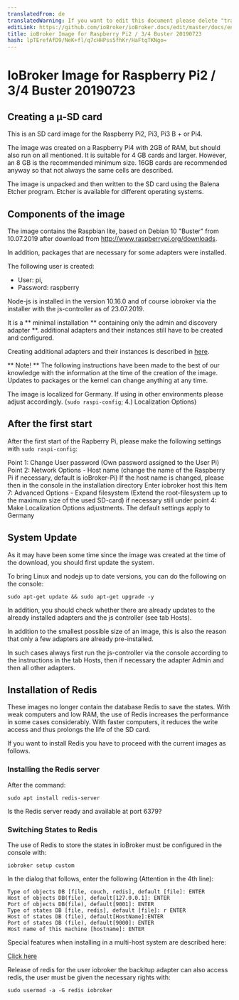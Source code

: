 ```yaml
---
translatedFrom: de
translatedWarning: If you want to edit this document please delete "translatedFrom" field, elsewise this document will be translated automatically again
editLink: https://github.com/ioBroker/ioBroker.docs/edit/master/docs/en/downloads/ioBroker_Image_RPi_2-3-4_20190723_buster.md
title: ioBroker Image for Raspberry Pi2 / 3/4 Buster 20190723
hash: lpTErefAfD9/NeK+fl/q7cHHPss5fhKr/HaFtqTKNgo=
---
```

# IoBroker Image for Raspberry Pi2 / 3/4 Buster 20190723
## Creating a μ-SD card
This is an SD card image for the Raspberry Pi2, Pi3, Pi3 B + or Pi4.

The image was created on a Raspberry Pi4 with 2GB of RAM, but should also run on all mentioned. It is suitable for 4 GB cards and larger. However, an 8 GB is the recommended minimum size. 16GB cards are recommended anyway so that not always the same cells are described.

The image is unpacked and then written to the SD card using the Balena Etcher program. Etcher is available for different operating systems.

## Components of the image
The image contains the Raspbian lite, based on Debian 10 "Buster" from 10.07.2019 after download from http://www.raspberrypi.org/downloads.

In addition, packages that are necessary for some adapters were installed.

The following user is created:

* User: pi,
* Password: raspberry

Node-js is installed in the version 10.16.0 and of course iobroker via the installer with the js-controller as of 23.07.2019.

It is a ** minimal installation ** containing only the admin and discovery adapter **. additional adapters and their instances still have to be created and configured.

Creating additional adapters and their instances is described in [here](/tutorial/adapter.md).

** Note! ** The following instructions have been made to the best of our knowledge with the information at the time of the creation of the image. Updates to packages or the kernel can change anything at any time.

The image is localized for Germany. If using in other environments please adjust accordingly. (`sudo raspi-config`; 4.) Localization Options)

## After the first start
After the first start of the Rapberry Pi, please make the following settings with `sudo raspi-config`:

Point 1: Change User password (Own password assigned to the User Pi) Point 2: Network Options - Host name (change the name of the Raspberry Pi if necessary, default is ioBroker-Pi) If the host name is changed, please then in the console in the installation directory Enter iobroker host this Item 7: Advanced Options - Expand filesystem (Extend the root-filesystem up to the maximum size of the used SD-card) if necessary still under point 4: Make Localization Options adjustments. The default settings apply to Germany

## System Update
As it may have been some time since the image was created at the time of the download, you should first update the system.

To bring Linux and nodejs up to date versions, you can do the following on the console:

```sudo apt-get update && sudo apt-get upgrade -y```

In addition, you should check whether there are already updates to the already installed adapters and the js controller (see tab Hosts).

In addition to the smallest possible size of an image, this is also the reason that only a few adapters are already pre-installed.

In such cases always first run the js-controller via the console according to the instructions in the tab Hosts, then if necessary the adapter Admin and then all other adapters.

## Installation of Redis
These images no longer contain the database Redis to save the states. With weak computers and low RAM, the use of Redis increases the performance in some cases considerably. With faster computers, it reduces the write access and thus prolongs the life of the SD card.

If you want to install Redis you have to proceed with the current images as follows.

### Installing the Redis server
After the command:

`sudo apt install redis-server`

Is the Redis server ready and available at port 6379?

### Switching States to Redis
The use of Redis to store the states in ioBroker must be configured in the console with:

`iobroker setup custom`

In the dialog that follows, enter the following (Attention in the 4th line):

```
Type of objects DB [file, couch, redis], default [file]: ENTER
Host of objects DB(file), default[127.0.0.1]: ENTER
Port of objects DB(file), default[9001]: ENTER
Type of states DB [file, redis], default [file]: r ENTER
Host of states DB (file), default[HostName]:ENTER
Port of states DB (file), default[9000]: ENTER
Host name of this machine [hostname]: ENTER
```

Special features when installing in a multi-host system are described here:

[Click here](config/multihost.md)

Release of redis for the user iobroker the backitup adapter can also access redis, the user must be given the necessary rights with:

`sudo usermod -a -G redis iobroker`